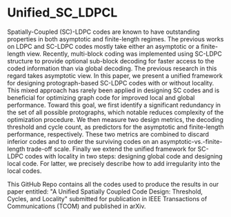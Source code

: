 # Unified_SC_LDPCL

Spatially-Coupled (SC)-LDPC codes are known to have outstanding properties in both asymptotic and finite-length regimes. The previous works on LDPC and SC-LDPC codes mostly take either an asymptotic or a finite-length view. Recently, multi-block coding was implemented using SC-LDPC structure to provide optional sub-block decoding for faster access to the coded information than via global decoding. The previous research in this regard takes asymptotic view. In this paper, we present a unified framework for designing protograph-based SC-LDPC codes with or without locality. This mixed approach has rarely been applied in designing SC codes and is beneficial for optimizing graph code for improved local and global performance. Toward this goal, we first identify a significant redundancy in the set of all possible protographs, which notable reduces complexity of the optimization procedure. We then measure two design metrics, the decoding threshold and cycle count, as predictors for the asymptotic and finite-length performance, respectively. These two metrics are combined to discard inferior codes and to order the surviving codes on an  asymptotic-vs.-finite-length trade-off scale. Finally we extend the unified framework for SC-LDPC codes with locality in two steps: designing global code and designing local code. For latter, we precisely describe how to add irregularity into the local codes.

This GitHub Repo contains all the codes used to produce the results in our paper entitled: "A Unified Spatially Coupled Code Design: Threshold, Cycles, and Locality" submitted for publication in IEEE Transactions of Communications (TCOM) and published in arXiv.
